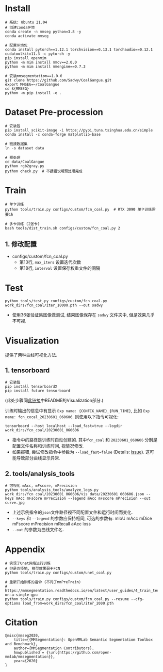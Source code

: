 # Install
```shell
# 系统: Ubuntu 21.04
# 创建conda环境
conda create -n mmseg python=3.8 -y
conda activate mmseg

# 配置环境包
conda install pytorch==1.12.1 torchvision==0.13.1 torchaudio==0.12.1 cudatoolkit=11.3 -c pytorch -y
pip install openmim
python -m mim install mmcv==2.0.0
python -m mim install mmengine==0.7.3

# 安装mmsegmentation==1.0.0
git clone https://github.com/Sadwy/CoalGangue.git
export MMSEG=~/CoalGangue
cd ${MMSEG}
python -m pip install -e .
```

# Dataset Pre-procession
```shell
# 安装包
pip install scikit-image -i https://pypi.tuna.tsinghua.edu.cn/simple
conda install -c conda-forge matplotlib-base

# 链接数据集
ln -s dataset data

# 预处理
cd data/CoalGangue
python rgb2gray.py
python check.py  # 不报错说明预处理完成
```

# Train
```shell
# 单卡训练
python tools/train.py configs/custom/fcn_coal.py  # RTX 3090 单卡训练需要1h

# 多卡训练 (2张卡)
bash tools/dist_train.sh configs/custom/fcn_coal.py 2
```
## 1. 修改配置
- configs/custom/fcn_coal.py
    - 第13行, `max_iters` 设置迭代次数
    - 第18行, `interval` 设置保存权重文件的间隔

# Test
```shell
python tools/test.py configs/custom/fcn_coal.py work_dirs/fcn_coal/iter_10000.pth --out sadwy
```
- 使用36张验证集图像做测试, 结果图像保存在 `sadwy` 文件夹中, 但是效果几乎不可视.

# Visualization
提供了两种曲线可视化方法.
## 1. tensorboard
```shell
# 安装包
pip install tensorboardX
pip install future tensorboard
```
(此处步骤同[此链接](https://github.com/Sadwy/mlp-cnn#visualization)中README的Visualization部分.)

训练时输出的信息中有显示 `Exp name: {CONFIG_NAME}_{RUN_TIME}`, 比如 `Exp name: fcn_cocal_20230601_060606`. 则使用以下指令可视化:
```shell
tensorboard --host localhost --load_fast=true --logdir work_dirs/fcn_coal/20230601_060606
```
- 指令中的路径是训练时自动创建的. 其中`fcn_coal` 和 `20230601_060606` 分别是配置文件名称和训练时间, 视情况修改.
- 如果报错, 尝试修改指令中参数为 `--load_fast=false` (Details: [issue](https://github.com/tensorflow/tensorboard/issues/4784)). 这可能导致部分曲线显示异常.

## 2. tools/analysis_tools
```shell
# 可视化 mAcc, mFscore, mPrecision
python tools/analysis_tools/analyze_logs.py work_dirs/fcn_coal/20230601_060606/vis_data/20230601_060606.json --keys mAcc mFscore mPrecision --legend mAcc mFscore mPrecision --out curve.jpg
```
- 上述示例指令的`json`文件路径视不同配置文件和运行时间而变化.
- `--keys` 和 `--legend` 的参数应保持相同, 可选的参数有: mIoU mAcc mDice mFscore mPrecision mRecall aAcc loss
- `--out` 的参数为曲线文件名.

# Appendix
```shell
# 实现了Unet网络进行训练
# 但是奇怪地, 模型效果弱于FCN
python tools/train.py configs/custom/unet_coal.py

# 重新开始训练的指令 (不同于mmPreTrain)
# https://mmsegmentation.readthedocs.io/en/latest/user_guides/4_train_test.html#training-on-a-single-gpu
python tools/train.py configs/custom/fcn_coal.py --resume --cfg-options load_from=work_dirs/fcn_coal/iter_2000.pth
```

# Citation
```
@misc{mmseg2020,
    title={{MMSegmentation}: OpenMMLab Semantic Segmentation Toolbox and Benchmark},
    author={MMSegmentation Contributors},
    howpublished = {\url{https://github.com/open-mmlab/mmsegmentation}},
    year={2020}
}
```
